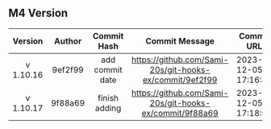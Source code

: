 ## M4 Version

|  Version  | Author  |   Commit Hash   |                     Commit Message                      | Commit URL          | Date |
| :-------: | :-----: | :-------------: | :-----------------------------------------------------: | ------------------- | ---- |
| v 1.10.16 | 9ef2f99 | add commit date | https://github.com/Sami-20s/git-hooks-ex/commit/9ef2f99 | 2023-12-05 17:16:42 |
| v 1.10.17 | 9f88a69 |  finish adding  | https://github.com/Sami-20s/git-hooks-ex/commit/9f88a69 | 2023-12-05 17:18:04 |

